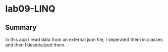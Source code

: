 # lab09-LINQ
## Summary 

In this app I read data from an external json file, I seperated them in classes and then I deserialized them.